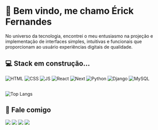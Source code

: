 # 🎈 Bem vindo, me chamo Érick Fernandes

No universo da tecnologia, encontrei o meu entusiasmo na projeção e implementação de interfaces simples, intuitivas e funcionais que proporcionam ao usuário experiências digitais de qualidade.

## 💻 Stack em construção...

<div>
	<img alt="HTML" src="https://img.shields.io/badge/HTML5-E34F26?style=for-the-badge&logo=html5&logoColor=white">
	<img alt="CSS" src="https://img.shields.io/badge/CSS3-1572B6?style=for-the-badge&logo=css3&logoColor=white">
	<img alt="JS" src="https://img.shields.io/badge/JavaScript-F7DF1E?style=for-the-badge&logo=javascript&logoColor=black">
	<img alt="React" src="https://img.shields.io/badge/React-20232A?style=for-the-badge&logo=react&logoColor=61DAFB">
	<img alt="Next" src="https://img.shields.io/badge/Next.js-000?logo=nextdotjs&logoColor=fff&style=for-the-badge">
	<img alt="Python" src="https://img.shields.io/badge/Python-14354C?style=for-the-badge&logo=python&logoColor=white">
	<img alt="Django" src="https://img.shields.io/badge/Django-092E20?style=for-the-badge&logo=django&logoColor=white">
	<img alt="MySQL" src="https://img.shields.io/badge/MySQL-005C84?style=for-the-badge&logo=mysql&logoColor=white">	
</div>

<br>

![Top Langs](https://github-readme-stats.vercel.app/api/top-langs/?username=eu-erickfernandes&layout=compact&theme=dracula&locale=pt-br&title_color=fff)

<!-- 
## 🛠 Projetos em andamento
	
[![Readme Card](https://github-readme-stats.vercel.app/api/pin/?username=eu-erickfernandes&repo=7days-react&theme=dracula)](https://github.com/eu-erickfernandes/7days-react)

[![Readme Card](https://github-readme-stats.vercel.app/api/pin/?username=eu-erickfernandes&repo=meus-links&theme=dracula)](https://github.com/eu-erickfernandes/meus-links)

[![Readme Card](https://github-readme-stats.vercel.app/api/pin/?username=eu-erickfernandes&repo=encurta-django&theme=dracula)](https://github.com/eu-erickfernandes/encurta-django)
-->

## 📲 Fale comigo

<div>
	<a href="https://instagram.com/eu_erickfernandes" target="_blank"><img src="https://img.shields.io/badge/-Instagram-%23E4405F?style=for-the-badge&logo=instagram&logoColor=white" target="_blank"></a>
	<a href="https://www.linkedin.com/in/euerickfernandes/" target="_blank"><img src="https://img.shields.io/badge/-LinkedIn-%230077B5?style=for-the-badge&logo=linkedin&logoColor=white" target="_blank"></a>
	<a href="https://www.behance.net/euerickfernandes" target="_blank"><img src="https://img.shields.io/badge/-Behance-blue?style=for-the-badge&logo=behance&logoColor=white" target="_blank"></a>
	<a href = "mailto:erickfernandess2@gmail.com"><img src="https://img.shields.io/badge/-Gmail-%23333?style=for-the-badge&logo=gmail&logoColor=white" target="_blank"></a>
	
</div>
